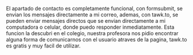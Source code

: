 El apartado de contacto es completamente funcional, con formsubmit, se envian los mensajes directamente a mi correo, ademas, con tawk.to, se pueden enviar mensajes directos que se envian directamente a mi computadora o celular, donde puedo responder inmediatamente. Esta funcion la descubri en el colegio, nuestra profesora nos pidio encontrar alguna forma de comunicarnos con el usuario atraves de la pagina, tawk.to es gratis y muy facil de utilizar.
